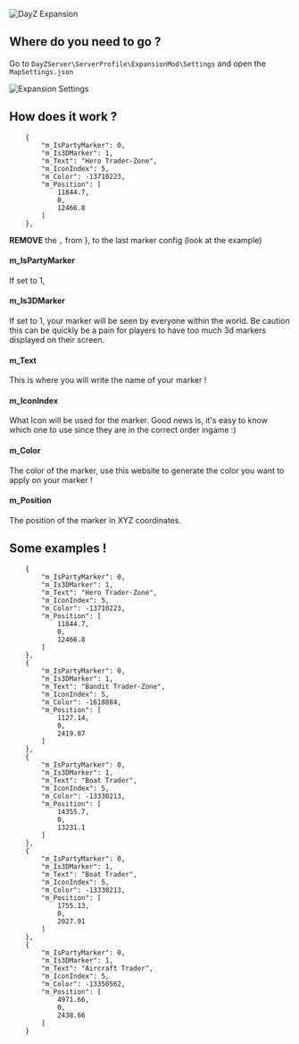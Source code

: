 ![DayZ Expansion](https://i.imgur.com/cTbqjAr.png)

## Where do you need to go ?

Go to `DayZServer\ServerProfile\ExpansionMod\Settings` and open the `MapSettings.json`

![Expansion Settings](https://i.imgur.com/Bste9wW.png)

## How does it work ?

        {
            "m_IsPartyMarker": 0,
            "m_Is3DMarker": 1,
            "m_Text": "Hero Trader-Zone",
            "m_IconIndex": 5,
            "m_Color": -13710223,
            "m_Position": [
                11844.7,
                0,
                12466.8
            ]
        },

**REMOVE** the `,` from }, to the last marker config (look at the example)

#### m_IsPartyMarker

If set to 1,

#### m_Is3DMarker

If set to 1, your marker will be seen by everyone within the world. Be caution this can be quickly be a pain for players to have too much 3d markers displayed on their screen.

#### m_Text

This is where you will write the name of your marker !

#### m_IconIndex

What Icon will be used for the marker. Good news is, it's easy to know which one to use since they are in the correct order ingame :)

#### m_Color

The color of the marker, use this website to generate the color you want to apply on your marker !

#### m_Position

The position of the marker in XYZ coordinates.

## Some examples !

        {
            "m_IsPartyMarker": 0,
            "m_Is3DMarker": 1,
            "m_Text": "Hero Trader-Zone",
            "m_IconIndex": 5,
            "m_Color": -13710223,
            "m_Position": [
                11844.7,
                0,
                12466.8
            ]
        },
        {
            "m_IsPartyMarker": 0,
            "m_Is3DMarker": 1,
            "m_Text": "Bandit Trader-Zone",
            "m_IconIndex": 5,
            "m_Color": -1618884,
            "m_Position": [
                1127.14,
                0,
                2419.87
            ]
        },
        {
            "m_IsPartyMarker": 0,
            "m_Is3DMarker": 1,
            "m_Text": "Boat Trader",
            "m_IconIndex": 5,
            "m_Color": -13330213,
            "m_Position": [
                14355.7,
                0,
                13231.1
            ]
        },
        {
            "m_IsPartyMarker": 0,
            "m_Is3DMarker": 1,
            "m_Text": "Boat Trader",
            "m_IconIndex": 5,
            "m_Color": -13330213,
            "m_Position": [
                1755.13,
                0,
                2027.91
            ]
        },
        {
            "m_IsPartyMarker": 0,
            "m_Is3DMarker": 1,
            "m_Text": "Aircraft Trader",
            "m_IconIndex": 5,
            "m_Color": -13350562,
            "m_Position": [
                4971.66,
                0,
                2438.66
            ]
        }